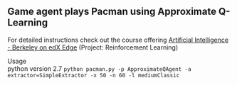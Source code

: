 ## Game agent plays Pacman using Approximate Q-Learning

For detailed instructions check out the course offering [Artificial Intelligence - Berkeley on edX Edge](https://courses.edx.org/courses/BerkeleyX/CS188.1x-4/1T2015/course/)
(Project: Reinforcement Learning)

Usage<br/>
python version 2.7 `python pacman.py -p ApproximateQAgent -a extractor=SimpleExtractor -x 50 -n 60 -l mediumClassic`
